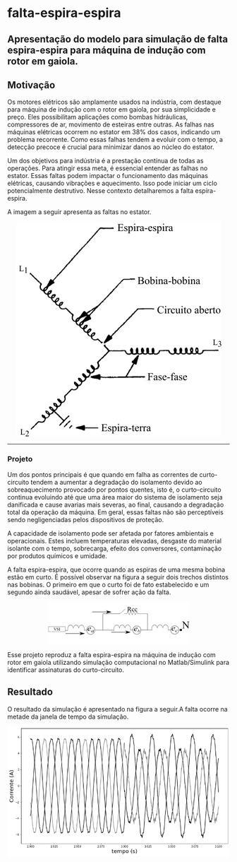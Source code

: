 # falta-espira-espira
Apresentação do modelo para simulação de falta espira-espira para máquina de indução com rotor em gaiola.
---

## Motivação
Os motores elétricos são amplamente usados na indústria, com destaque para máquina de indução com o rotor em gaiola, por sua simplicidade e preço. Eles possibilitam aplicações como bombas hidráulicas, compressores de ar, movimento de esteiras entre outras. As falhas nas máquinas elétricas ocorrem no estator em 38% dos casos, indicando um problema recorrente. Como essas falhas tendem a evoluir com o tempo, a detecção precoce é crucial para minimizar danos ao núcleo do estator.

Um dos objetivos para indústria é a prestação contínua de todas as operações. Para atingir essa meta, é essencial entender as falhas no estator. Essas faltas podem impactar o funcionamento das máquinas elétricas, causando vibrações e aquecimento. Isso pode iniciar um ciclo potencialmente destrutivo. Nesse contexto detalharemos a falta espira-espira.

A imagem a seguir apresenta as faltas no estator.
<div align="center">
  
![faltas](https://raw.githubusercontent.com/andersoncsalles/falta-espira-espira/main/imagens/faltas_estator.png)

</div>

---

### Projeto

Um dos pontos principais é que quando em falha as correntes de curto-circuito tendem a aumentar a degradação do isolamento devido ao sobreaquecimento provocado por pontos quentes, isto é, o curto-circuito continua evoluindo até que uma área maior do sistema de isolamento seja danificada e cause avarias mais severas, ao final, causando a degradação total da operação da máquina. Em geral, essas faltas não são perceptíveis sendo negligenciadas pelos dispositivos de proteção.

A capacidade de isolamento pode ser afetada por fatores ambientais e operacionais. Estes incluem temperaturas elevadas, desgaste do material isolante com o tempo, sobrecarga, efeito dos conversores, contaminação por produtos químicos e umidade.

A falta espira-espira, que ocorre quando as espiras de uma mesma bobina estão em curto. É possível observar na figura a seguir dois trechos distintos nas bobinas. O primeiro em que o curto foi de fato estabelecido e um segundo ainda saudável, apesar de sofrer ação da falta. 

<div align="center">
  
![espira=espira](https://raw.githubusercontent.com/andersoncsalles/falta-espira-espira/main/imagens/falta_espira-espira.png)

</div>


Esse projeto reproduz a falta espira-espira na máquina de indução com rotor em gaiola utilizando simulação computacional no Matlab/Simulink para identificar assinaturas do curto-circuito.


## Resultado
O resultado da simulação é apresentado na figura a seguir.A falta ocorre na metade da janela de tempo da simulação. 

<div align="center">

![resultado_simulacao](https://raw.githubusercontent.com/andersoncsalles/falta-espira-espira/main/imagens/resultado_simula%C3%A7%C3%A3o.png)

</div>




